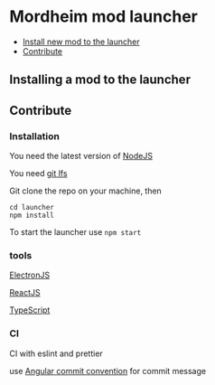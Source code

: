 # Mordheim mod launcher

- [Install new mod to the launcher](#installing-a-mod-to-the-launcher)
- [Contribute](#contribute)

## Installing a mod to the launcher

## Contribute

### Installation

You need the latest version of [NodeJS](https://nodejs.org/en/download/)

You need [git lfs](https://git-lfs.github.com/)

Git clone the repo on your machine, then

```
cd launcher
npm install
```

To start the launcher use `npm start`

### tools

[ElectronJS](https://www.electronjs.org/docs)

[ReactJS](https://reactjs.org/docs/getting-started.html)

[TypeScript](https://www.typescriptlang.org/docs/home.html)

### CI

CI with eslint and prettier

use [Angular commit convention](https://docs.google.com/document/d/1QrDFcIiPjSLDn3EL15IJygNPiHORgU1_OOAqWjiDU5Y/edit#) for commit message
